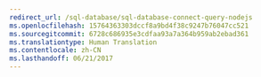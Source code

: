 ```yaml
---
redirect_url: /sql-database/sql-database-connect-query-nodejs
ms.openlocfilehash: 15764363303dccf8a9bd4f38c9247b76047cc521
ms.sourcegitcommit: 6728c686935e3cdfaa93a7a364b959ab2ebad361
ms.translationtype: Human Translation
ms.contentlocale: zh-CN
ms.lasthandoff: 06/21/2017
---
```

